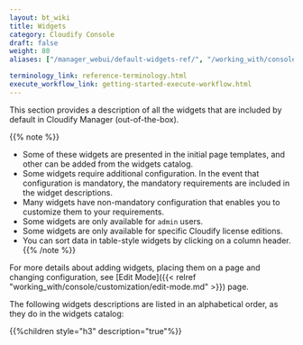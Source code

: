 ```yaml
---
layout: bt_wiki
title: Widgets
category: Cloudify Console
draft: false
weight: 80
aliases: ["/manager_webui/default-widgets-ref/", "/working_with/console/default-widgets-ref"]

terminology_link: reference-terminology.html
execute_workflow_link: getting-started-execute-workflow.html
---
```


This section provides a description of all the widgets that are included by default in Cloudify Manager (out-of-the-box).

{{% note %}}
* Some of these widgets are presented in the initial page templates, and other can be added from the widgets catalog.
* Some widgets require additional configuration. In the event that configuration is mandatory, the mandatory requirements are included in the widget descriptions.
* Many widgets have non-mandatory configuration that enables you to customize them to your requirements.
* Some widgets are only available for `admin` users.
* Some widgets are only available for specific Cloudify license editions.
* You can sort data in table-style widgets by clicking on a column header.
{{% /note %}}

For more details about adding widgets, placing them on a page and changing configuration, see [Edit Mode]({{< relref "working_with/console/customization/edit-mode.md" >}}) page.

The following widgets descriptions are listed in an alphabetical order, as they do in the widgets catalog:

{{%children style="h3" description="true"%}}

